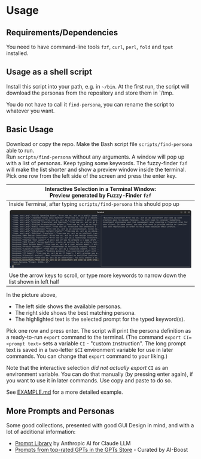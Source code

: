# Usage

## Requirements/Dependencies

You need to have command-line tools `fzf`, `curl`, `perl`, `fold` and `tput` installed.

## Usage as a shell script

Install this script into your path, e.g. in `~/bin`. At the first run, the script will download the personas from the repository and store them in `/tmp.

You do not have to call it `find-persona`, you can rename the script to whatever you want.

## Basic Usage

Download or copy the repo. Make the Bash script file `scripts/find-persona` able to run.  
Run `scripts/find-persona` without any arguments. A window will pop up with a list of personas. Keep typing some keywords. The fuzzy-finder `fzf` will make the list shorter and show a preview window inside the terminal.  
Pick one row from the left side of the screen and press the enter key.

| Interactive Selection in a Terminal Window:   <br>Preview generated by Fuzzy-Finder <code>fzf</code>|
|----------|
|  Inside Terminal, after typing `scripts/find-persona` this should pop up  |
| ![fzf in action](img/screenshot-terminal-find-persona.png)  |
|  Use the arrow keys to scroll, or type more keywords to narrow down the list shown in left half  |

In the picture above,

- The left side shows the available personas.
- The right side shows the best matching persona.
- The highlighted text is the selected prompt for the typed keyword(s).

Pick one row and press enter. The script will print the persona definition as a ready-to-run `export` command to the terminal. (The command `export CI=<prompt text>` sets a variable `CI` - "`C`ustom `I`nstruction". The long prompt text is saved in a two-letter `$CI` environment variable for use in later commands. You can change that `export` command to your liking.)

Note that the interactive selection _did not actually export_ `CI` as an environment variable. You can do that manually (by pressing enter again), if you want to use it in later commands. Use copy and paste to do so.

See [EXAMPLE.md](EXAMPLE.md) for a more detailed example.

## More Prompts and Personas

Some good collections, presented with good GUI Design in mind, and with a lot of additional information:

- [Prompt Library](https://docs.anthropic.com/claude/prompt-library) by Anthropic AI for Claude LLM
- [Prompts from top-rated GPTs in the GPTs Store](https://github.com/ai-boost/awesome-prompts) - Curated by AI-Boost
